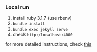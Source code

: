 ### Local run 
1. install ruby 3.1.7 (use rbenv)
2. `bundle install` 
3. `bundle exec jekyll serve`
4. check `http:/localhost:4000`

for more detailed instructions, check [this](https://docs.github.com/ko/pages/setting-up-a-github-pages-site-with-jekyll/testing-your-github-pages-site-locally-with-jekyll)
